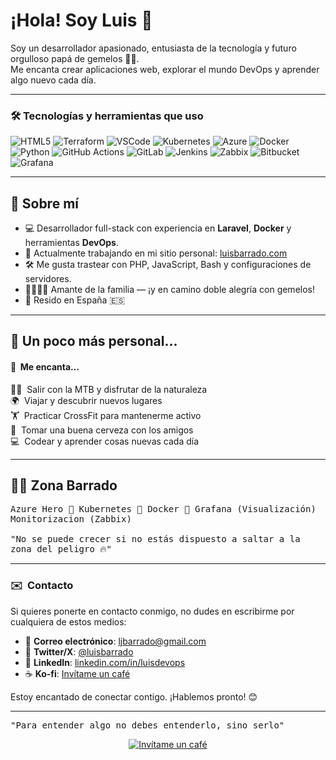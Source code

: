 # ¡Hola! Soy Luis 👋

Soy un desarrollador apasionado, entusiasta de la tecnología y futuro orgulloso papá de gemelos 👶👶.  
Me encanta crear aplicaciones web, explorar el mundo DevOps y aprender algo nuevo cada día.

---

### 🛠️ Tecnologías y herramientas que uso

![HTML5](https://img.shields.io/badge/-HTML5-E34F26?style=for-the-badge&logo=html5&logoColor=white)
![Terraform](https://img.shields.io/badge/terraform-7B42BC?logo=terraform&logoColor=white&style=for-the-badge)
![VSCode](https://img.shields.io/badge/Visual_Studio_Code-0078D4?style=for-the-badge&logo=visual%20studio%20code&logoColor=white)
![Kubernetes](https://img.shields.io/badge/kubernetes-326CE5?logo=kubernetes&logoColor=white&style=for-the-badge)
![Azure](https://img.shields.io/badge/azure-0078D4?logo=microsoft-azure&logoColor=white&style=for-the-badge)
![Docker](https://img.shields.io/badge/docker-2496ED?logo=docker&logoColor=white&style=for-the-badge)
![Python](https://img.shields.io/badge/python-3776AB?logo=python&logoColor=white&style=for-the-badge)
![GitHub Actions](https://img.shields.io/badge/GitHub_Actions-2088FF?style=for-the-badge&logo=github-actions&logoColor=white)
![GitLab](https://img.shields.io/badge/GitLab-330F63?style=for-the-badge&logo=gitlab&logoColor=white)
![Jenkins](https://img.shields.io/badge/Jenkins-D24939?style=for-the-badge&logo=Jenkins&logoColor=white)
![Zabbix](https://img.shields.io/badge/Zabbix-DC382D?style=for-the-badge&logo=zabbix&logoColor=white)
![Bitbucket](https://img.shields.io/badge/Bitbucket-0052CC?style=for-the-badge&logo=bitbucket&logoColor=white)
![Grafana](https://img.shields.io/badge/Grafana-F46800?style=for-the-badge&logo=grafana&logoColor=white)

---

## 🚀 Sobre mí

- 💻 Desarrollador full-stack con experiencia en **Laravel**, **Docker** y herramientas **DevOps**.
- 🌱 Actualmente trabajando en mi sitio personal: [luisbarrado.com](https://luisbarrado.com)
- 🛠️ Me gusta trastear con PHP, JavaScript, Bash y configuraciones de servidores.
- 👨‍👩‍👧‍👦 Amante de la familia — ¡y en camino doble alegría con gemelos!
- 📍 Resido en España 🇪🇸

---

## 💬 Un poco más personal...

#### 🥰 &nbsp;Me encanta...

🚴‍♂️ &nbsp;Salir con la MTB y disfrutar de la naturaleza  
🌍 &nbsp;Viajar y descubrir nuevos lugares  
🏋️ &nbsp;Practicar CrossFit para mantenerme activo  
🍻 &nbsp;Tomar una buena cerveza con los amigos  
💻 &nbsp;Codear y aprender cosas nuevas cada día  

---

## 🦸‍♂️ Zona Barrado

<samp>
    Azure Hero 🚀  
    Kubernetes  🚀  
    Docker  🐳  
    Grafana (Visualización)
    Monitorizacion (Zabbix)
    <br><br>
    "No se puede crecer si no estás dispuesto a saltar a la zona del peligro 🔥"
</samp>

---

### ✉️ &nbsp;Contacto

Si quieres ponerte en contacto conmigo, no dudes en escribirme por cualquiera de estos medios:

- 📧 **Correo electrónico**: [ljbarrado@gmail.com](mailto:ljbarrado@gmail.com)
- 💬 **Twitter/X**: [@luisbarrado](https://x.com/doilh)
- 📱 **LinkedIn**: [linkedin.com/in/luisdevops](https://www.linkedin.com/in/luisdevops)
- ☕ **Ko-fi**: [Invítame un café](https://ko-fi.com/luisbarrado)

Estoy encantado de conectar contigo. ¡Hablemos pronto! 😊

---

<samp>
"Para entender algo no debes entenderlo, sino serlo"
</samp>

<div align="center">

[![Invítame un café](https://img.shields.io/badge/Ko--fi-FF5E5B?style=for-the-badge&logo=kofi&logoColor=white)](https://ko-fi.com/luisbarrado)

</div>
